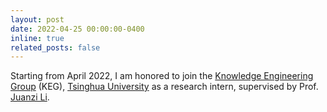 ```yaml
---
layout: post
date: 2022-04-25 00:00:00-0400
inline: true
related_posts: false
---
```


Starting from April 2022, I am honored to join the [Knowledge Engineering Group](http://keg.cs.tsinghua.edu.cn/) (KEG), [Tsinghua University](https://www.tsinghua.edu.cn/en/) as a research intern, supervised by Prof. [Juanzi Li](http://keg.cs.tsinghua.edu.cn/persons/ljz/).